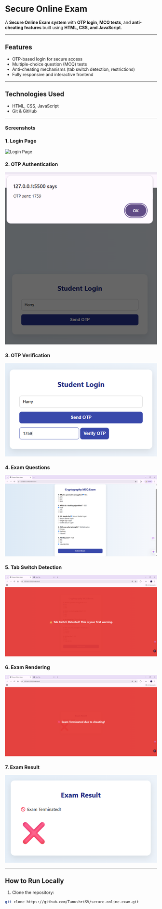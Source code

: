 # Secure Online Exam

A **Secure Online Exam system** with **OTP login**, **MCQ tests**, and **anti-cheating features** built using **HTML, CSS, and JavaScript**.

---

## Features
- OTP-based login for secure access
- Multiple-choice question (MCQ) tests
- Anti-cheating mechanisms (tab switch detection, restrictions)
- Fully responsive and interactive frontend

---

## Technologies Used
- HTML, CSS, JavaScript
- Git & GitHub

---

### Screenshots

### 1. Login Page
![Login Page](images/1.Login.png)

### 2. OTP Authentication
![OTP Authentication](images/OTP_Authentication.png)

### 3. OTP Verification
![OTP Verification](images/OTP_Verification.png)

### 4. Exam Questions
![Exam Questions](images/Exam_Questions.png)

### 5. Tab Switch Detection
![Tab Switch Detection](images/Tab_Switch_Detection.png)

### 6. Exam Rendering
![Exam Rendering](images/Exam_Rendering.png)

### 7. Exam Result
![Exam Result](images/Exam_Result.png)

---

## How to Run Locally
1. Clone the repository:
```bash
git clone https://github.com/TanushriSV/secure-online-exam.git

